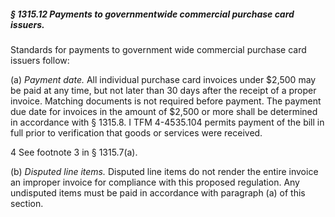 ##### § 1315.12 Payments to governmentwide commercial purchase card issuers. #####

Standards for payments to government wide commercial purchase card issuers follow:

(a) *Payment date.* All individual purchase card invoices under $2,500 may be paid at any time, but not later than 30 days after the receipt of a proper invoice. Matching documents is not required before payment. The payment due date for invoices in the amount of $2,500 or more shall be determined in accordance with § 1315.8. I TFM 4-4535.104 permits payment of the bill in full prior to verification that goods or services were received.

4 See footnote 3 in § 1315.7(a).

(b) *Disputed line items.* Disputed line items do not render the entire invoice an improper invoice for compliance with this proposed regulation. Any undisputed items must be paid in accordance with paragraph (a) of this section.